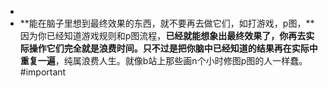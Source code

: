 -
- **能在脑子里想到最终效果的东西，就不要再去做它们，如打游戏，p图，**因为你已经知道游戏规则和p图流程，**已经就能想象出最终效果了，你再去实际操作它们完全就是浪费时间。只不过是把你脑中已经知道的结果再在实际中重复一遍**，纯属浪费人生。就像b站上那些画n个小时修图p图的人一样蠢。 #important